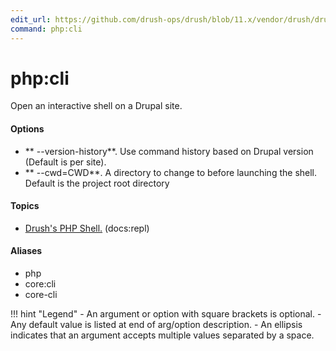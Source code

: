 ```yaml
---
edit_url: https://github.com/drush-ops/drush/blob/11.x/vendor/drush/drush/src/Drupal/Commands/core/CliCommands.php
command: php:cli
---
```

# php:cli

Open an interactive shell on a Drupal site.

#### Options

- ** --version-history**. Use command history based on Drupal version (Default is per site).
- ** --cwd=CWD**. A directory to change to before launching the shell. Default is the project root directory

#### Topics

- [Drush's PHP Shell.](../../vendor/drush/drush/docs/repl.md) (docs:repl)

#### Aliases

- php
- core:cli
- core-cli

!!! hint "Legend"
    - An argument or option with square brackets is optional.
    - Any default value is listed at end of arg/option description.
    - An ellipsis indicates that an argument accepts multiple values separated by a space.